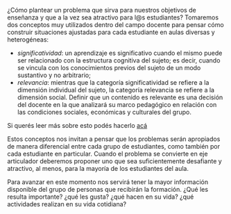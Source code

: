 ¿Cómo plantear un problema que sirva para nuestros objetivos de enseñanza y que a la vez sea atractivo para l@s estudiantes? Tomaremos dos conceptos muy utilizados dentro del campo docente para pensar cómo construir situaciones ajustadas para cada estudiante en aulas diversas y heterogéneas: 

* _significatividad_: un aprendizaje es significativo cuando el mismo puede ser relacionado con la estructura cognitiva del sujeto; es decir, cuando se vincula con los conocimientos previos del sujeto de un modo sustantivo y no arbitrario;
* _relevancia_: mientras que la categoría significatividad se refiere a la dimensión individual del sujeto, la categoría relevancia se refiere a la dimensión social. Definir que un contenido es relevante es una decisión del docente en la que analizará su marco pedagógico en relación con las condiciones sociales, económicas y culturales del grupo. 

Si querés leer más sobre esto podés hacerlo [acá](https://drive.google.com/open?id=1cXF3g8qwA310gxQpCVIyEP2JDByYjFtd)

Estos conceptos nos invitan a pensar que los problemas serán apropiados de manera diferencial entre cada grupo de estudiantes, como también por cada estudiante en particular. Cuando el problema se convierte en eje articulador deberemos proponer uno que sea suficientemente desafiante y atractivo, al menos, para la mayoría de los estudiantes del aula.

Para avanzar en este momento nos servirá tener la mayor información disponible del grupo de personas que recibirán la formación. ¿Qué les resulta importante? ¿qué les gusta? ¿qué hacen en su vida? ¿qué actividades realizan en su vida cotidiana?